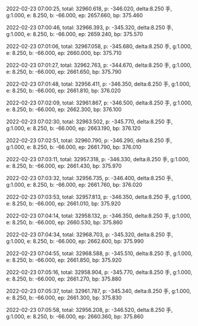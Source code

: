 2022-02-23 07:00:25, total: 32960.618, p: -346.020, delta:8.250 手, g:1.000, e: 8.250, b: -66.000, ep: 2657.660, bp: 375.460

2022-02-23 07:00:46, total: 32966.393, p: -345.320, delta:8.250 手, g:1.000, e: 8.250, b: -66.000, ep: 2659.240, bp: 375.570

2022-02-23 07:01:06, total: 32967.058, p: -345.680, delta:8.250 手, g:1.000, e: 8.250, b: -66.000, ep: 2660.000, bp: 375.710

2022-02-23 07:01:27, total: 32962.763, p: -344.670, delta:8.250 手, g:1.000, e: 8.250, b: -66.000, ep: 2661.650, bp: 375.790

2022-02-23 07:01:48, total: 32956.411, p: -346.350, delta:8.250 手, g:1.000, e: 8.250, b: -66.000, ep: 2661.810, bp: 376.020

2022-02-23 07:02:09, total: 32961.867, p: -346.500, delta:8.250 手, g:1.000, e: 8.250, b: -66.000, ep: 2662.300, bp: 376.100

2022-02-23 07:02:30, total: 32963.502, p: -345.770, delta:8.250 手, g:1.000, e: 8.250, b: -66.000, ep: 2663.190, bp: 376.120

2022-02-23 07:02:51, total: 32960.790, p: -346.290, delta:8.250 手, g:1.000, e: 8.250, b: -66.000, ep: 2661.790, bp: 376.010

2022-02-23 07:03:11, total: 32957.318, p: -346.330, delta:8.250 手, g:1.000, e: 8.250, b: -66.000, ep: 2661.430, bp: 375.970

2022-02-23 07:03:32, total: 32956.735, p: -346.400, delta:8.250 手, g:1.000, e: 8.250, b: -66.000, ep: 2661.760, bp: 376.020

2022-02-23 07:03:53, total: 32957.813, p: -346.350, delta:8.250 手, g:1.000, e: 8.250, b: -66.000, ep: 2661.010, bp: 375.920

2022-02-23 07:04:14, total: 32958.132, p: -346.350, delta:8.250 手, g:1.000, e: 8.250, b: -66.000, ep: 2660.530, bp: 375.860

2022-02-23 07:04:34, total: 32968.703, p: -345.320, delta:8.250 手, g:1.000, e: 8.250, b: -66.000, ep: 2662.600, bp: 375.990

2022-02-23 07:04:55, total: 32968.588, p: -345.510, delta:8.250 手, g:1.000, e: 8.250, b: -66.000, ep: 2661.850, bp: 375.920

2022-02-23 07:05:16, total: 32958.904, p: -345.770, delta:8.250 手, g:1.000, e: 8.250, b: -66.000, ep: 2661.270, bp: 375.880

2022-02-23 07:05:37, total: 32961.787, p: -345.340, delta:8.250 手, g:1.000, e: 8.250, b: -66.000, ep: 2661.300, bp: 375.830

2022-02-23 07:05:58, total: 32956.208, p: -346.520, delta:8.250 手, g:1.000, e: 8.250, b: -66.000, ep: 2660.360, bp: 375.860
